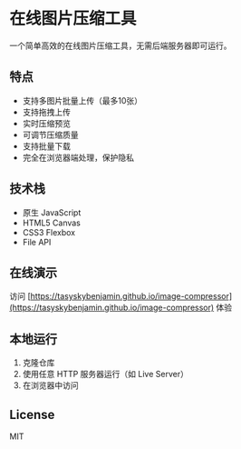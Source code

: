 # 在线图片压缩工具

一个简单高效的在线图片压缩工具，无需后端服务器即可运行。

## 特点

- 支持多图片批量上传（最多10张）
- 支持拖拽上传
- 实时压缩预览
- 可调节压缩质量
- 支持批量下载
- 完全在浏览器端处理，保护隐私

## 技术栈

- 原生 JavaScript
- HTML5 Canvas
- CSS3 Flexbox
- File API

## 在线演示

访问 [https://tasyskybenjamin.github.io/image-compressor](https://tasyskybenjamin.github.io/image-compressor) 体验

## 本地运行

1. 克隆仓库
2. 使用任意 HTTP 服务器运行（如 Live Server）
3. 在浏览器中访问

## License

MIT 